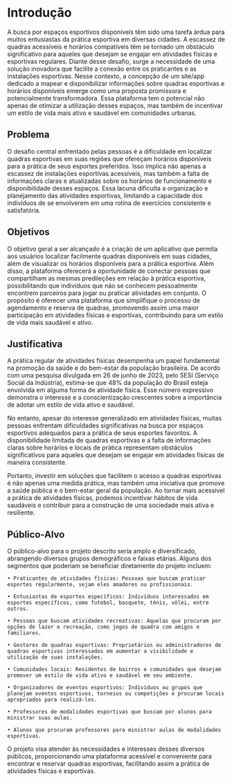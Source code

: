 # Introdução

<p>A busca por espaços esportivos disponíveis têm sido uma tarefa árdua para muitos entusiastas da prática esportiva em diversas cidades. A escassez de quadras acessíveis e horários compatíveis têm se tornado um obstáculo significativo para aqueles que desejam se engajar em atividades físicas e esportivas regulares. 
Diante desse desafio, surge a necessidade de uma solução inovadora que facilite a conexão entre os praticantes e as instalações esportivas. Nesse contexto, a concepção de um site/app dedicado a mapear e disponibilizar informações sobre quadras esportivas e horários disponíveis emerge como uma proposta promissora e potencialmente transformadora. 
Essa plataforma tem o potencial não apenas de otimizar a utilização desses espaços, mas também de incentivar um estilo de vida mais ativo e saudável em comunidades urbanas.
</p>

## Problema
<p>O desafio central enfrentado pelas pessoas é a dificuldade em localizar quadras esportivas em suas regiões que ofereçam horários disponíveis para a prática de seus esportes preferidos. Isso implica não apenas a escassez de instalações esportivas acessíveis, mas também a falta de informações claras e atualizadas sobre os horários de funcionamento e disponibilidade desses espaços. 
Essa lacuna dificulta a organização e planejamento das atividades esportivas, limitando a capacidade dos indivíduos de se envolverem em uma rotina de exercícios consistente e satisfatória.
</p>

## Objetivos

<p>O objetivo geral a ser alcançado é a criação de um aplicativo que permita aos usuários localizar facilmente quadras disponíveis em suas cidades, além de visualizar os horários disponíveis para a prática esportiva. 
Além disso, a plataforma oferecerá a oportunidade de conectar pessoas que compartilham as mesmas predileções em relação à prática esportiva, possibilitando que indivíduos que não se conhecem pessoalmente encontrem parceiros para jogar ou praticar atividades em conjunto. O propósito é oferecer uma plataforma que simplifique o processo de agendamento e reserva de quadras, promovendo assim uma maior participação em atividades físicas e esportivas, contribuindo para um estilo de vida mais saudável e ativo.
</p>

## Justificativa

<p>A prática regular de atividades físicas desempenha um papel fundamental na promoção da saúde e do bem-estar da população brasileira. De acordo com uma pesquisa divulgada em 26 de junho de 2023, pelo SESI (Serviço Social da Indústria), estima-se que 48% da população do Brasil esteja envolvida em alguma forma de atividade física. Esse número expressivo demonstra o interesse e a conscientização crescentes sobre a importância de adotar um estilo de vida ativo e saudável.</p>

<p>No entanto, apesar do interesse generalizado em atividades físicas, muitas pessoas enfrentam dificuldades significativas na busca por espaços esportivos adequados para a prática de seus esportes favoritos. A disponibilidade limitada de quadras esportivas e a falta de informações claras sobre horários e locais de prática representam obstáculos significativos para aqueles que desejam se engajar em atividades físicas de maneira consistente.</p>

Portanto, investir em soluções que facilitem o acesso a quadras esportivas é não apenas uma medida prática, mas também uma iniciativa que promove a saúde pública e o bem-estar geral da população. Ao tornar mais acessível a prática de atividades físicas, podemos incentivar hábitos de vida saudáveis e contribuir para a construção de uma sociedade mais ativa e resiliente.

## Público-Alvo

O público-alvo para o projeto descrito seria amplo e diversificado, abrangendo diversos grupos demográficos e faixas etárias. Alguns dos segmentos que poderiam se beneficiar diretamente do projeto incluem:                                                                 

    • Praticantes de atividades físicas: Pessoas que buscam praticar esportes regularmente, sejam eles amadores ou profissionais.

    • Entusiastas de esportes específicos: Indivíduos interessados em esportes específicos, como futebol, basquete, tênis, vôlei, entre outros.

    • Pessoas que buscam atividades recreativas: Aquelas que procuram por opções de lazer e recreação, como jogos de quadra com amigos e familiares.

    • Gestores de quadras esportivas: Proprietários ou administradores de quadras esportivas interessados em aumentar a visibilidade e utilização de suas instalações.

    • Comunidades locais: Residentes de bairros e comunidades que desejam promover um estilo de vida ativo e saudável em seu ambiente.

    • Organizadores de eventos esportivos: Indivíduos ou grupos que planejam eventos esportivos, torneios ou competições e procuram locais apropriados para realizá-los.
      
    • Professores de modalidades esportivas que buscam por alunos para ministrar suas aulas.
      
    • Alunos que procuram professores para ministrar aulas de modalidades esportivas.


O projeto visa atender às necessidades e interesses desses diversos públicos, proporcionando uma plataforma acessível e conveniente para encontrar e reservar quadras esportivas, facilitando assim a prática de atividades físicas e esportivas.

